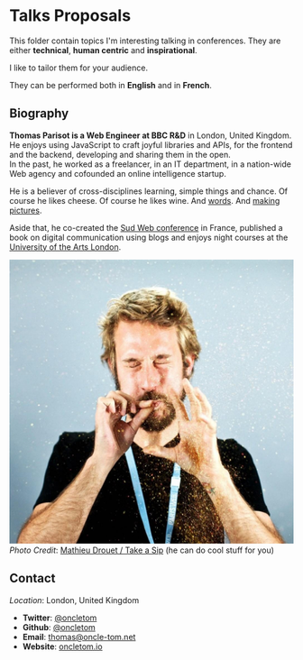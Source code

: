 # Talks Proposals

This folder contain topics I'm interesting talking in conferences. They are either **technical**, **human centric** and **inspirational**.

I like to tailor them for your audience.

They can be performed both in **English** and in **French**.

## Biography

**Thomas Parisot is a Web Engineer at BBC R&D** in London, United Kingdom. He enjoys using JavaScript to craft joyful libraries and APIs, for the frontend and the backend, developing  and sharing them in the open.  
In the past, he worked as a freelancer, in an IT department, in a nation-wide Web agency and cofounded an online intelligence startup.

He is a believer of cross-disciplines learning, simple things and chance. Of course he likes cheese. Of course he likes wine. And [words](https://oncletom.io). And [making pictures](https://oncletom.io/photos/).

Aside that, he co-created the [Sud Web conference](http://sudweb.fr) in France, published a book on digital communication using blogs and enjoys night courses at the [University of the Arts London](http://www.arts.ac.uk/).

![](thomas-parisot.jpg)  
*Photo Credit*: [Mathieu Drouet / Take a Sip](http://www.takeasip.net/) (he can do cool stuff for you)

## Contact

*Location*: London, United Kingdom

* **Twitter**: [@oncletom](https://twitter.com/oncletom)
* **Github**: [@oncletom](https://github.com/oncletom)
* **Email**: [thomas@oncle-tom.net](mailto:thomas@oncle-tom.net)
* **Website**: [oncletom.io](https://oncletom.io)
